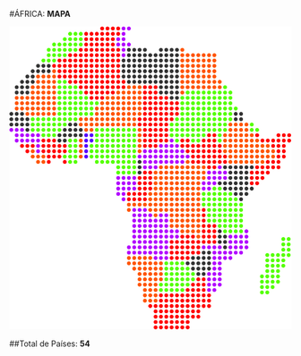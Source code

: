 #ÁFRICA: **MAPA**

![Mapa África - Geométrico](media/img/africa-map-dotted.svg)

##Total de Países: **54**